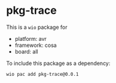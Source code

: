 # pkg-trace

This is a `wio` package for
- platform: avr
- framework: cosa
- board: all

To include this package as a dependency:

```bash
wio pac add pkg-trace@0.0.1
```
